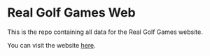 # Real Golf Games Web

This is the repo containing all data for the Real Golf Games website.

You can visit the website [here](https://realgolf.games).